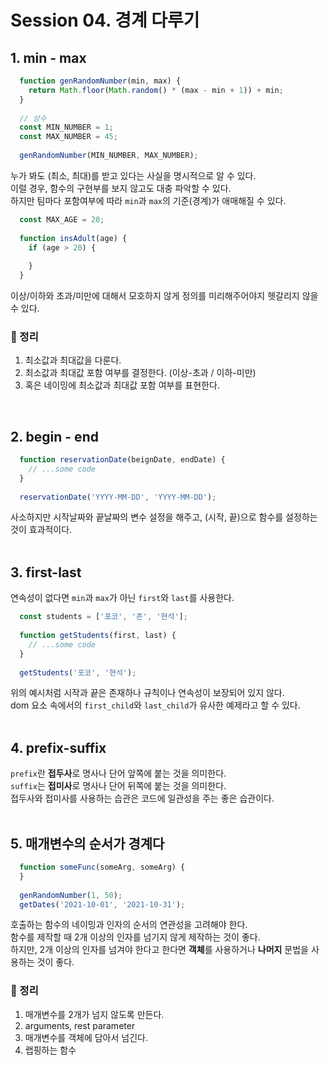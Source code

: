 # Session 04. 경계 다루기
## 1. min - max
```javascript
  function genRandomNumber(min, max) {
    return Math.floor(Math.random() * (max - min + 1)) + min;
  }
  
  // 상수
  const MIN_NUMBER = 1;
  const MAX_NUMBER = 45;
  
  genRandomNumber(MIN_NUMBER, MAX_NUMBER);
```
누가 봐도 (최소, 최대)를 받고 있다는 사실을 명시적으로 알 수 있다.<br>
이럴 경우, 함수의 구현부를 보지 않고도 대충 파악할 수 있다.<br>
하지만 팀마다 포함여부에 따라 `min`과 `max`의 기준(경계)가 애매해질 수 있다.
```javascript
  const MAX_AGE = 20;
  
  function insAdult(age) {
    if (age > 20) {
      
    }
  }
```
이상/이하와 초과/미만에 대해서 모호하지 않게 정의를 미리해주어야지 헷갈리지 않을 수 있다.<br>
### 📝 정리
  1. 최소값과 최대값을 다룬다.
  2. 최소값과 최대값 포함 여부를 결정한다. (이상-초과 / 이하-미만)
  3. 혹은 네이밍에 최소값과 최대값 포함 여부를 표현한다.
<br>

## 2. begin - end
```javascript
  function reservationDate(beignDate, endDate) {
    // ...some code
  }
  
  reservationDate('YYYY-MM-DD', 'YYYY-MM-DD');
```
사소하지만 시작날짜와 끝날짜의 변수 설정을 해주고, (시작, 끝)으로 함수를 설정하는 것이 효과적이다.<br>
<br>

## 3. first-last
연속성이 없다면 `min`과 `max`가 아닌 `first`와 `last`를 사용한다.
```javascript
  const students = ['포코', '존', '현석'];
  
  function getStudents(first, last) {
    // ...some code
  }
  
  getStudents('포코', '현석');
```
위의 예시처럼 시작과 끝은 존재하나 규칙이나 연속성이 보장되어 있지 않다.<br>
dom 요소 속에서의 `first_child`와 `last_child`가 유사한 예제라고 할 수 있다.<br>
<br>

## 4. prefix-suffix
`prefix`란 <b>접두사</b>로 명사나 단어 앞쪽에 붙는 것을 의미한다.<br>
`suffix`는 <b>접미사</b>로 명사나 단어 뒤쪽에 붙는 것을 의미한다.<br>
접두사와 접미사를 사용하는 습관은 코드에 일관성을 주는 좋은 습관이다.<br>
<br>

## 5. 매개변수의 순서가 경계다
```javascript
  function someFunc(someArg, someArg) {
  }
  
  genRandomNumber(1, 50);
  getDates('2021-10-01', '2021-10-31');
```
호출하는 함수의 네이밍과 인자의 순서의 연관성을 고려해야 한다.<br>
함수를 제작할 때 2개 이상의 인자를 넘기지 않게 제작하는 것이 좋다.<br>
하지만, 2개 이상의 인자를 넘겨야 한다고 한다면 <b>객체</b>를 사용하거나 <b>나머지</b> 문법을 사용하는 것이 좋다.<br>
### 📝 정리
  1. 매개변수를 2개가 넘지 않도록 만든다.
  2. arguments, rest parameter
  3. 매개변수를 객체에 담아서 넘긴다.
  4. 랩핑하는 함수
<br>
